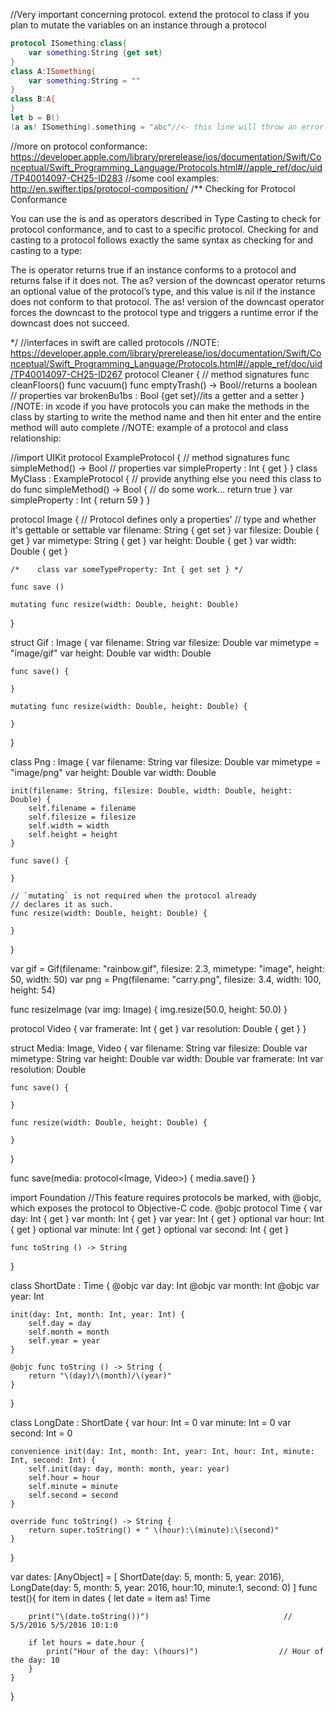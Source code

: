 //Very important concerning protocol. extend the protocol to class if you plan to mutate the variables on an instance through a protocol
```swift
protocol ISomething:class{
	var something:String {get set}
}
class A:ISomething{
	var something:String = "" 
}
class B:A{
}
let b = B()
(a as! ISomething).something = "abc"//<- this line will throw an error if the protocol didnt extend class. Why? because protocols can also extend struct etc

```

//more on protocol conformance: https://developer.apple.com/library/prerelease/ios/documentation/Swift/Conceptual/Swift_Programming_Language/Protocols.html#//apple_ref/doc/uid/TP40014097-CH25-ID283
//some cool examples: http://en.swifter.tips/protocol-composition/
/**
Checking for Protocol Conformance

You can use the is and as operators described in Type Casting to check for protocol conformance, and to cast to a specific protocol. Checking for and casting to a protocol follows exactly the same syntax as checking for and casting to a type:

The is operator returns true if an instance conforms to a protocol and returns false if it does not.
The as? version of the downcast operator returns an optional value of the protocol’s type, and this value is nil if the instance does not conform to that protocol.
The as! version of the downcast operator forces the downcast to the protocol type and triggers a runtime error if the downcast does not succeed.

*/
//interfaces in swift are called protocols
//NOTE: https://developer.apple.com/library/prerelease/ios/documentation/Swift/Conceptual/Swift_Programming_Language/Protocols.html#//apple_ref/doc/uid/TP40014097-CH25-ID267
protocol Cleaner {
	// method signatures
	func cleanFloors()
	func vacuum()
	func emptyTrash() -> Bool//returns a boolean
	// properties
	var brokenBu1bs : Bool {get set}//its a getter and a setter
}
//NOTE: in xcode if you have protocols you can make the methods in the class by starting to write the method name and then hit enter and the entire method will auto complete
//NOTE: example of a protocol and class relationship:

//import UIKit
protocol ExampleProtocol {
	// method signatures
	func simpleMethod() -> Bool
	// properties
	var simpleProperty : Int { get }
}
class MyClass : ExampleProtocol {
	// provide anything else you need this class to do
	func simpleMethod() -> Bool {
		// do some work...
		return true
	}
	var simpleProperty : Int {
		return 59
	}
}


protocol Image {
    // Protocol defines only a properties'
    // type and whether it's gettable or settable
    var filename: String { get set }
    var filesize: Double { get }
    var mimetype: String { get }
    var height: Double { get }
    var width: Double { get }
    
    /*    class var someTypeProperty: Int { get set } */
    
    func save ()
    
    mutating func resize(width: Double, height: Double)
}

struct Gif : Image {
    var filename: String
    var filesize: Double
    var mimetype = "image/gif"
    var height: Double
    var width: Double
    
    func save() {
        
    }
    
    mutating func resize(width: Double, height: Double) {
        
    }
}

class Png : Image {
    var filename: String
    var filesize: Double
    var mimetype = "image/png"
    var height: Double
    var width: Double
    
    init(filename: String, filesize: Double, width: Double, height: Double) {
        self.filename = filename
        self.filesize = filesize
        self.width = width
        self.height = height
    }
    
    func save() {
        
    }
    
    // `mutating` is not required when the protocol already
    // declares it as such.
    func resize(width: Double, height: Double) {
        
    }
}

var gif = Gif(filename: "rainbow.gif", filesize: 2.3, mimetype: "image", height: 50, width: 50)
var png = Png(filename: "carry.png", filesize: 3.4, width: 100, height: 54)


func resizeImage (var img: Image) {
    img.resize(50.0, height: 50.0)
}


protocol Video {
    var framerate: Int { get }
    var resolution: Double { get }
}


struct Media: Image, Video {
    var filename: String
    var filesize: Double
    var mimetype: String
    var height: Double
    var width: Double
    var framerate: Int
    var resolution: Double
    
    func save() {
        
    }
    
    func resize(width: Double, height: Double) {
        
    }
}


func save(media: protocol<Image, Video>) {
    media.save()
}

import Foundation
//This feature requires protocols be marked, with @objc, which exposes the protocol to Objective-C code.
@objc protocol Time {
    var day: Int { get }
    var month: Int { get }
    var year: Int { get }
    optional var hour: Int { get }
    optional var minute: Int { get }
    optional var second: Int { get }
    
    func toString () -> String
}

class ShortDate : Time {
    @objc var day: Int
    @objc var month: Int
    @objc var year: Int
    
    init(day: Int, month: Int, year: Int) {
        self.day = day
        self.month = month
        self.year = year
    }
    
    @objc func toString () -> String {
        return "\(day)/\(month)/\(year)"
    }
}

class LongDate : ShortDate {
    var hour: Int = 0
    var minute: Int = 0
    var second: Int = 0
    
    convenience init(day: Int, month: Int, year: Int, hour: Int, minute: Int, second: Int) {
        self.init(day: day, month: month, year: year)
        self.hour = hour
        self.minute = minute
        self.second = second
    }
    
    override func toString() -> String {
        return super.toString() + " \(hour):\(minute):\(second)"
    }
}

var dates: [AnyObject] = [
    ShortDate(day: 5, month: 5, year: 2016),
    LongDate(day: 5, month: 5, year: 2016, hour:10, minute:1, second: 0)
]
func test(){
    for item in dates {
        let date = item as! Time
        
        print("\(date.toString())")                              // 5/5/2016 5/5/2016 10:1:0
        
        if let hours = date.hour {
            print("Hour of the day: \(hours)")                  // Hour of the day: 10
        }
    }
}

